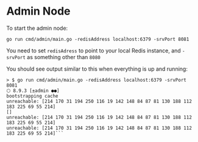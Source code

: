 # Admin Node

To start the admin node:

```
go run cmd/admin/main.go -redisAddress localhost:6379 -srvPort 8081
```

You need to set `redisAdress` to point to your local Redis instance, and `-srvPort` as something other than `8080`

You should see output similar to this when everything is up and running:

```
> $ go run cmd/admin/main.go -redisAddress localhost:6379 -srvPort 8081                                                                                                                 ⬡ 8.9.3 [±admin ●●]
bootstrapping cache
unreachable: [214 170 31 194 250 116 19 142 148 84 87 81 130 188 112 183 225 69 55 214]
[]
unreachable: [214 170 31 194 250 116 19 142 148 84 87 81 130 188 112 183 225 69 55 214]
unreachable: [214 170 31 194 250 116 19 142 148 84 87 81 130 188 112 183 225 69 55 214]```
